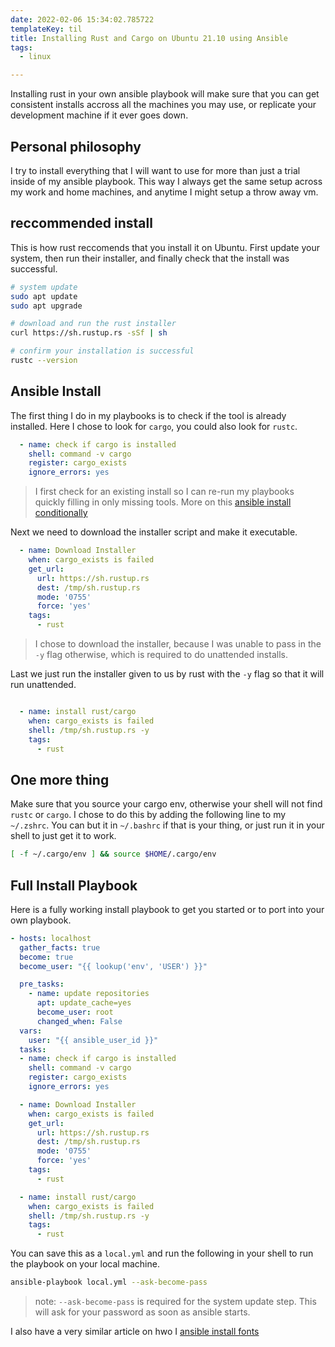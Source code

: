 ```yaml
---
date: 2022-02-06 15:34:02.785722
templateKey: til
title: Installing Rust and Cargo on Ubuntu 21.10 using Ansible
tags:
  - linux

---
```


Installing rust in your own ansible playbook will make sure that you can
get consistent installs accross all the machines you may use, or
replicate your development machine if it ever goes down.

## Personal philosophy

I try to install everything that I will want to use for more than just a
trial inside of my ansible playbook.  This way I always get the same
setup across my work and home machines, and anytime I might setup a
throw away vm.

## reccommended install

This is how rust reccomends that you install it on Ubuntu.  First update
your system, then run their installer, and finally check that the
install was successful.

``` bash
# system update
sudo apt update
sudo apt upgrade

# download and run the rust installer
curl https://sh.rustup.rs -sSf | sh

# confirm your installation is successful
rustc --version
```

## Ansible Install

The first thing I do in my playbooks is to check if the tool is already
installed.  Here I chose to look for `cargo`, you could also look for
`rustc`.

``` yaml
  - name: check if cargo is installed
    shell: command -v cargo
    register: cargo_exists
    ignore_errors: yes
```

> I first check for an existing install so I can re-run my playbooks
> quickly filling in only missing tools. More on this
> [ansible install conditionally](https://waylonwalker.com/til/ansible_install_if_not_callable/)

Next we need to download the installer script and make it executable.

``` yaml
  - name: Download Installer
    when: cargo_exists is failed
    get_url:
      url: https://sh.rustup.rs
      dest: /tmp/sh.rustup.rs
      mode: '0755'
      force: 'yes'
    tags:
      - rust
```

> I chose to download the installer, because I was unable to pass in the
> `-y` flag otherwise, which is required to do unattended installs.

Last we just run the installer given to us by rust with the `-y` flag so
that it will run unattended.

``` yaml

  - name: install rust/cargo
    when: cargo_exists is failed
    shell: /tmp/sh.rustup.rs -y
    tags:
      - rust
```

## One more thing

Make sure that you source your cargo env, otherwise your shell will not
find `rustc` or `cargo`.  I chose to do this by adding the following
line to my `~/.zshrc`.  You can but it in `~/.bashrc` if that is your
thing, or just run it in your shell to just get it to work.

``` bash
[ -f ~/.cargo/env ] && source $HOME/.cargo/env
```

## Full Install Playbook

Here is a fully working install playbook to get you started or to port
into your own playbook.

``` yaml
- hosts: localhost
  gather_facts: true
  become: true
  become_user: "{{ lookup('env', 'USER') }}"

  pre_tasks:
    - name: update repositories
      apt: update_cache=yes
      become_user: root
      changed_when: False
  vars:
    user: "{{ ansible_user_id }}"
  tasks:
  - name: check if cargo is installed
    shell: command -v cargo
    register: cargo_exists
    ignore_errors: yes

  - name: Download Installer
    when: cargo_exists is failed
    get_url:
      url: https://sh.rustup.rs
      dest: /tmp/sh.rustup.rs
      mode: '0755'
      force: 'yes'
    tags:
      - rust

  - name: install rust/cargo
    when: cargo_exists is failed
    shell: /tmp/sh.rustup.rs -y
    tags:
      - rust

```

You can save this as a  `local.yml` and run the following in your shell
to run the playbook on your local machine.

``` bash
ansible-playbook local.yml --ask-become-pass
```

> note: `--ask-become-pass` is required for the system update step.
> This will ask for your password as soon as ansible starts.


I also have a very similar article on hwo I [ansible install fonts](https://waylonwalker.com/til/ansible_install_fonts/)
